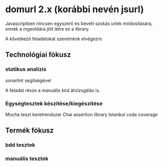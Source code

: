 # domurl 2.x (korábbi nevén jsurl)

Javascriptben nincsen egyszerő és bevett szokás urlek módosítására, ennek a mgeoldára jött létre ez a library.

A következő feladatokat szeretnénk elvégezni:

## Technológiai fókusz

### statikus analízis
sonarlint segítségével

A feladat része a manuális kód átvizsgálás is.

### Egységtesztek készítése/kiegészítése 

Mocha teszt keretrendszer
Chai assertion library
Istanbul code coverage

## Termék fókusz

### bdd tesztek

### manuális tesztek
